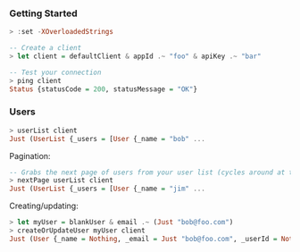 
### Getting Started

```haskell
> :set -XOverloadedStrings

-- Create a client
> let client = defaultClient & appId .~ "foo" & apiKey .~ "bar"

-- Test your connection
> ping client
Status {statusCode = 200, statusMessage = "OK"}
```

### Users

```haskell
> userList client
Just (UserList {_users = [User {_name = "bob" ...
```

Pagination:

```haskell
-- Grabs the next page of users from your user list (cycles around at the end)
> nextPage userList client
Just (UserList {_users = [User {_name = "jim" ...
```

Creating/updating:

```haskell
> let myUser = blankUser & email .~ (Just "bob@foo.com")
> createOrUpdateUser myUser client
Just (User {_name = Nothing, _email = Just "bob@foo.com", _userId = Nothing, _customAttributes = fromList []})
```
